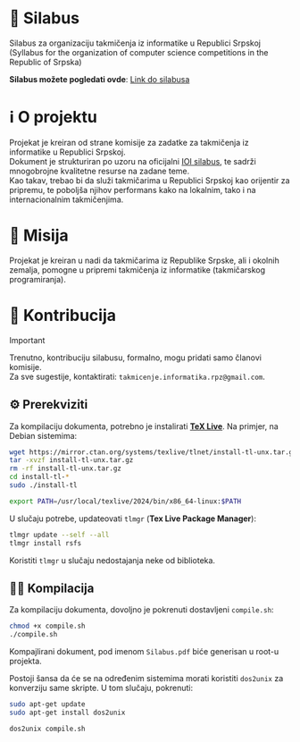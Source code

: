 # 📄 Silabus
Silabus za organizaciju takmičenja iz informatike u Republici Srpskoj <br/>
(Syllabus for the organization of computer science competitions in the Republic of Srpska)

**Silabus možete pogledati ovde**: [Link do silabusa](./Silabus.pdf)

# ℹ️ O projektu
Projekat je kreiran od strane komisije za zadatke za takmičenja iz informatike u Republici Srpskoj. <br/>
Dokument je strukturiran po uzoru na oficijalni [IOI silabus](https://ioinformatics.org/page/syllabus/12), te sadrži mnogobrojne kvalitetne resurse na zadane teme. <br/>
Kao takav, trebao bi da služi takmičarima u Republici Srpskoj kao orijentir za pripremu, te poboljša njihov performans kako na lokalnim, tako i na internacionalnim takmičenjima.

# 🚀 Misija
Projekat je kreiran u nadi da takmičarima iz Republike Srpske, ali i okolnih zemalja, pomogne u pripremi takmičenja iz informatike (takmičarskog programiranja).

# 💪 Kontribucija
> [!IMPORTANT]
> Trenutno, kontribuciju silabusu, formalno, mogu pridati samo članovi komisije. \
Za sve sugestije, kontaktirati: `takmicenje.informatika.rpz@gmail.com`.

## ⚙️ Prerekviziti
Za kompilaciju dokumenta, potrebno je instalirati [**TeX Live**](https://www.tug.org/texlive/). Na primjer, na Debian sistemima:
```bash
wget https://mirror.ctan.org/systems/texlive/tlnet/install-tl-unx.tar.gz
tar -xvzf install-tl-unx.tar.gz
rm -rf install-tl-unx.tar.gz
cd install-tl-*
sudo ./install-tl

export PATH=/usr/local/texlive/2024/bin/x86_64-linux:$PATH
```
U slučaju potrebe, updateovati `tlmgr` (**Tex Live Package Manager**):
```bash
tlmgr update --self --all
tlmgr install rsfs
```
Koristiti `tlmgr` u slučaju nedostajanja neke od biblioteka.

## 👷‍♂️ Kompilacija
Za kompilaciju dokumenta, dovoljno je pokrenuti dostavljeni `compile.sh`: 
```bash
chmod +x compile.sh
./compile.sh
```
Kompajlirani dokument, pod imenom `Silabus.pdf` biće generisan u root-u projekta.

Postoji šansa da će se na određenim sistemima morati koristiti `dos2unix` za konverziju same skripte.
U tom slučaju, pokrenuti:
```bash
sudo apt-get update
sudo apt-get install dos2unix

dos2unix compile.sh
```
